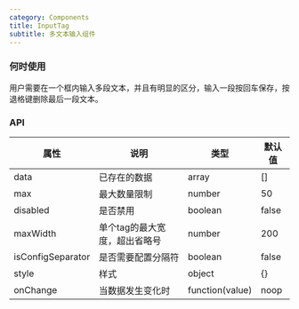 ```yaml
---
category: Components
title: InputTag
subtitle: 多文本输入组件
---
```


### 何时使用

用户需要在一个框内输入多段文本，并且有明显的区分，输入一段按回车保存，按退格键删除最后一段文本。

### API

| 属性       | 说明             | 类型    | 默认值  |
| ---------- | ---------------- | ------- | ------- |
| data       | 已存在的数据         | array  | [] |
| max       | 最大数量限制         | number  | 50 |
| disabled       | 是否禁用         | boolean  | false |
| maxWidth | 单个tag的最大宽度，超出省略号 | number | 200   |
| isConfigSeparator | 是否需要配置分隔符 | boolean | false   |
| style | 样式 | object | {}   |
| onChange | 当数据发生变化时 | function(value) | noop   |
